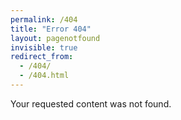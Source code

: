 ```yaml
---
permalink: /404
title: "Error 404"
layout: pagenotfound
invisible: true
redirect_from: 
  - /404/
  - /404.html
---
```


Your requested content was not found.
